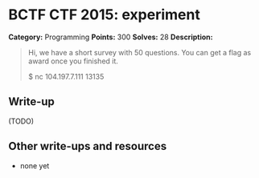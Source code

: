 # BCTF CTF 2015: experiment

**Category:** Programming
**Points:** 300
**Solves:** 28
**Description:** 

> Hi, we have a short survey with 50 questions. You can get a flag as award once you finished it.
> 
> $ nc 104.197.7.111 13135

## Write-up

(TODO)

## Other write-ups and resources

* none yet